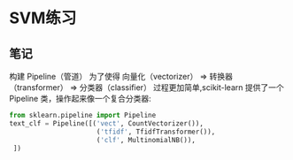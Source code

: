 # SVM练习

## 笔记
构建 Pipeline（管道）
为了使得 向量化（vectorizer） => 转换器（transformer） => 分类器（classifier） 过程更加简单,scikit-learn 提供了一个 Pipeline 类，操作起来像一个复合分类器:  
```python
from sklearn.pipeline import Pipeline  
text_clf = Pipeline([('vect', CountVectorizer()),
                      ('tfidf', TfidfTransformer()),
                      ('clf', MultinomialNB()),
 ])
```